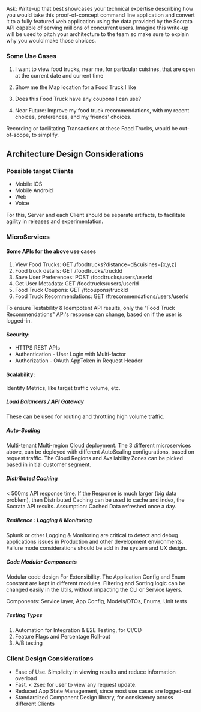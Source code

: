 Ask:
Write-up that best showcases your technical expertise describing how you would take 
this proof-of-concept command line application and convert it to a fully featured web application 
using the data provided by the Socrata API capable of serving millions of concurrent users. 
Imagine this write-up will be used to pitch your architecture to the team so make sure to explain 
why you would make those choices.

### Some Use Cases
1. I want to view food trucks, near me, for particular cuisines, that are open at the current date and current time
2. Show me the Map location for a Food Truck I like
3. Does this Food Truck have any coupons I can use?

4. Near Future: Improve my food truck recommendations, with my recent choices, preferences, and my friends' choices.

Recording or facilitating Transactions at these Food Trucks, would be out-of-scope, to simplify.

## Architecture Design Considerations
### Possible target Clients
- Mobile IOS
- Mobile Android
- Web
- Voice

For this, Server and each Client should be separate artifacts, to facilitate agility in releases and experimentation.

### MicroServices 

#### Some APIs for the above use cases
1. View Food Trucks: GET /foodtrucks?distance=d&cuisines=[x,y,z]
2. Food truck details: GET /foodtrucks/truckId
3. Save User Preferences: POST /foodtrucks/users/userId
4. Get User Metadata: GET /foodtrucks/users/userId
5. Food Truck Coupons: GET /ftcoupons/truckId
6. Food Truck Recommendations: GET /ftrecommendations/users/userId

To ensure Testability & Idempotent API results, 
only the "Food Truck Recommendations" API's response can change, based on if the user is logged-in.

#### Security:
- HTTPS REST APIs
- Authentication - User Login with Multi-factor
- Authorization - OAuth AppToken in Request Header

#### Scalability:
Identify Metrics, like target traffic volume, etc.

##### Load Balancers / API Gateway
These can be used for routing and throttling high volume traffic.

##### Auto-Scaling
Multi-tenant Multi-region Cloud deployment.
The 3 different microservices above, can be deployed with different AutoScaling configurations, based on request traffic.
The Cloud Regions and Availability Zones can be picked based in initial customer segment. 

##### Distributed Caching
< 500ms API response time.
If the Response is much larger (big data problem), then Distributed Caching can be used to cache and index, the Socrata API results. 
Assumption: Cached Data refreshed once a day.

##### Resilience : Logging & Monitoring
Splunk or other Logging & Monitoring are critical to detect and debug applications issues 
in Production and other development environments. 
Failure mode considerations should be add in the system and UX design.

##### Code Modular Components
Modular code design For Extensibility. The Application Config and Enum constant are kept in different modules.
Filtering and Sorting logic can be changed easily in the Utils, without impacting the CLI or Service layers.

Components: Service layer, App Config, Models/DTOs, Enums, Unit tests 

##### Testing Types
1. Automation for Integration & E2E Testing, for CI/CD
2. Feature Flags and Percentage Roll-out
3. A/B testing

### Client Design Considerations
- Ease of Use. Simplicity in viewing results and reduce information overload
- Fast. < 2sec for user to view any request update. 
- Reduced App State Management, since most use cases are logged-out
- Standardized Component Design library, for consistency across different Clients
